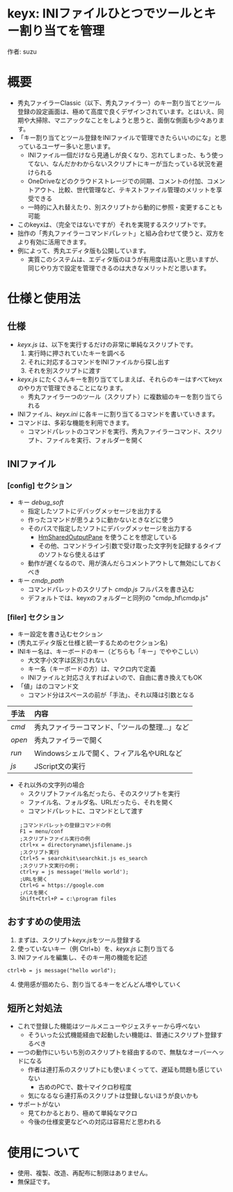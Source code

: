 ﻿# keyx: INIファイルひとつでツールとキー割り当てを管理

作者: suzu

# 概要
* 秀丸ファイラーClassic（以下、秀丸ファイラー）のキー割り当てとツール登録の設定画面は、極めて高度で良くデザインされています。とはいえ、同期や大掃除、マニアックなことをしようと思うと、面倒な側面も少々あります。
* 「キー割り当てとツール登録をINIファイルで管理できたらいいのにな」と思っているユーザー多いと思います。
	+ INIファイル一個だけなら見通しが良くなり、忘れてしまった、もう使ってない、なんだかわからないスクリプトにキーが当たっている状況を避けられる
	+ OneDriveなどのクラウドストレージでの同期、コメントの付加、コメントアウト、比較、世代管理など、テキストファイル管理のメリットを享受できる
	+ 一時的に入れ替えたり、別スクリプトから動的に参照・変更することも可能
* このkeyxは、（完全ではないですが）それを実現するスクリプトです。
* 拙作の「秀丸ファイラーコマンドパレット」と組み合わせて使うと、双方をより有効に活用できます。
* 例によって、秀丸エディタ版も公開しています。
	+ 実質このシステムは、エディタ版のほうが有用度は高いと思いますが、同じやり方で設定を管理できるのは大きなメリットだと思います。

# 仕様と使用法
## 仕様
* *keyx.js* は、以下を実行するだけの非常に単純なスクリプトです。
	1. 実行時に押されていたキーを調べる
	2. それに対応するコマンドをINIファイルから探し出す
	3. それを別スクリプトに渡す
* *keyx.js* にたくさんキーを割り当ててしまえば、それらのキーはすべてkeyxのやり方で管理できることになります。
	+ 秀丸ファイラーつのツール（スクリプト）に複数組のキーを割り当てられる
* INIファイル、*keyx.ini* に各キーに割り当てるコマンドを書いていきます。
* コマンドは、多彩な機能を利用できます。
	+ コマンドパレットのコマンドを実行、秀丸ファイラーコマンド、スクリプト、ファイルを実行、フォルダーを開く

## INIファイル
### [config] セクション
* キー *debug_soft*
	+ 指定したソフトにデバッグメッセージを出力する
	+ 作ったコマンドが思うように動かないときなどに使う
	+ そのパスで指定したソフトにデバッグメッセージを出力する
		- [HmSharedOutputPane](https://hide.maruo.co.jp/lib/macro/hmsharedoutputpane.html) を使うことを想定している
		- その他、コマンドライン引数で受け取った文字列を記録するタイプのソフトなら使えるはず
	+ 動作が遅くなるので、用が済んだらコメントアウトして無効にしておくべき
* キー *cmdp_path*
	+ コマンドパレットのスクリプト *cmdp.js* フルパスを書き込む
	+ デフォルトでは、keyxのフォルダーと同列の "cmdp_hf\cmdp.js"

### [filer] セクション
* キー設定を書き込むセクション
* (秀丸エディタ版と仕様と統一するためのセクション名)
* INIキー名は、キーボードのキー（どちらも「キー」でややこしい）
	+ 大文字小文字は区別されない
	+ キー名（キーボードの方）は、マクロ内で定義
	+ INIファイルと対応さえすればよいので、自由に書き換えてもOK
* 「値」はのコマンド文
	+ コマンド分はスペースの前が「手法」、それ以降は引数となる

|手法   |内容                                            |
|:------|:-----------------------------------------------|
|*cmd*  |秀丸ファイラーコマンド、「ツールの整理...」など |
|*open* |秀丸ファイラーで開く                            |
|*run*  |Windowsシェルで開く、フィアル名やURLなど        |
|*js*   |JScript文の実行                                 |


* それ以外の文字列の場合
	+ スクリプトファイル名だったら、そのスクリプトを実行
	+ ファイル名、フォルダ名、URLだったら、それを開く
	+ コマンドパレットに、コマンドとして渡す

```
	;コマンドパレットの登録コマンドの例
	F1 = menu/conf
	;スクリプトファイル実行の例
	ctrl+x = directoryname\jsfilename.js
	;スクリプト実行
	Ctrl+5 = searchkit\searchkit.js es_search
	;スクリプト文実行の例；
	ctrl+y = js message('Hello world');
	;URLを開く
	Ctrl+G = https://google.com
	;パスを開く
	Shift+Ctrl+P = c:\program files
```

## おすすめの使用法
1. まずは、スクリプト*keyx.js*をツール登録する
2. 使っていないキー（例 Ctrl+b）を、*keyx.js* に割り当てる
3. INIファイルを編集し、そのキー用の機能を記述

```
ctrl+b = js message("hello world");
```

4. 使用感が掴めたら、割り当てるキーをどんどん増やしていく

## 短所と対処法
* これで登録した機能はツールメニューやジェスチャーから呼べない
	+ そういった公式機能経由で起動したい機能は、普通にスクリプト登録するべき
* 一つの動作にいちいち別のスクリプトを経由するので、無駄なオーバーヘッドになる
	+ 作者は連打系のスクリプトにも使いまくってて、遅延も問題も感じていない
		- 古めのPCで、数十マイクロ秒程度
	+ 気になるなら連打系のスクリプトは登録しないほうが良いかも
* サポートがない
	+ 見てわかるとおり、極めて単純なマクロ
	+ 今後の仕様変更などへの対応は容易だと思われる

# 使用について
* 使用、複製、改造、再配布に制限はありません。
* 無保証です。

